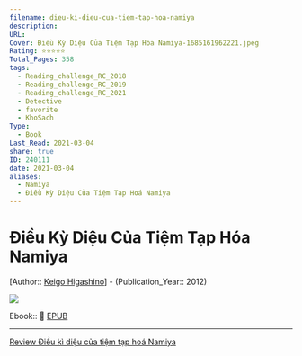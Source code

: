 ```yaml
---
filename: dieu-ki-dieu-cua-tiem-tap-hoa-namiya
description: 
URL: 
Cover: Điều Kỳ Diệu Của Tiệm Tạp Hóa Namiya-1685161962221.jpeg
Rating: ⭐⭐⭐⭐⭐
Total_Pages: 358
tags:
  - Reading_challenge_RC_2018
  - Reading_challenge_RC_2019
  - Reading_challenge_RC_2021
  - Detective
  - favorite
  - KhoSach
Type:
  - Book
Last_Read: 2021-03-04
share: true
ID: 240111
date: 2021-03-04
aliases:
  - Namiya
  - Điều Kỳ Diệu Của Tiệm Tạp Hoá Namiya
---
```


# Điều Kỳ Diệu Của Tiệm Tạp Hóa Namiya
[Author:: [Keigo Higashino](../../Keigo%20Higashino.md)] - (Publication_Year:: 2012)

![](https://i.imgur.com/I9CD6h2.jpg)


Ebook:: 📘 [EPUB](https://onedrive.live.com/download?resid=E92BC60129512289%21133&authkey=!ALVKfnD3YetdmkA)

---
[Review Điều kì diệu của tiệm tạp hoá Namiya](./review-dieu-ki-dieu-cua-tiem-tap-hoa-namiya.md)
